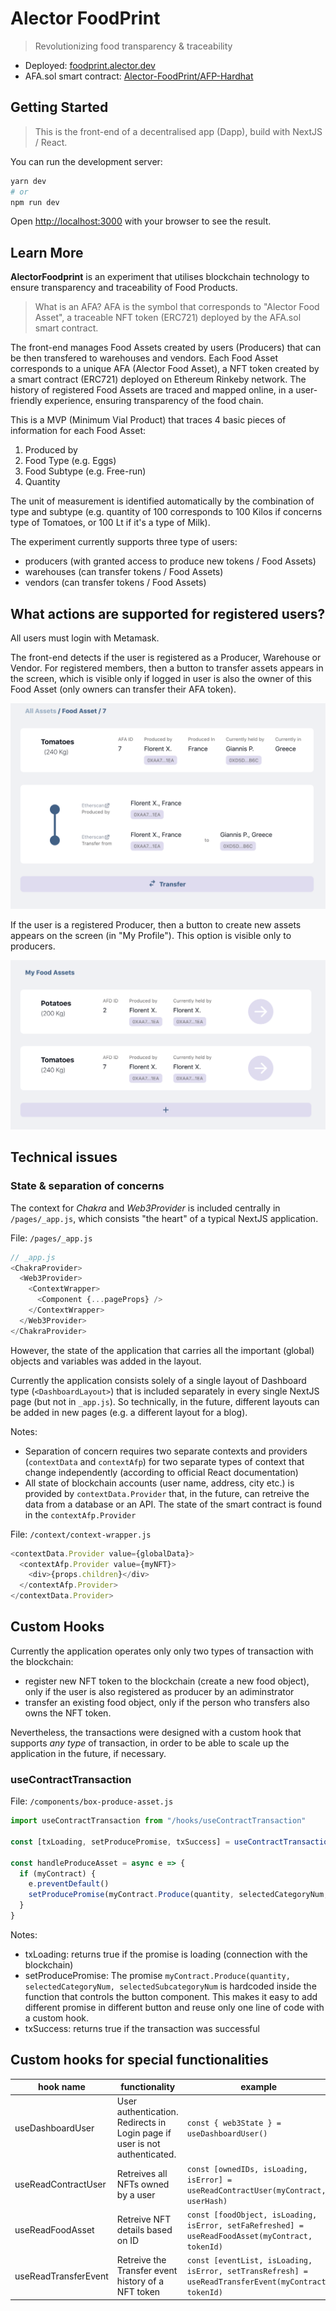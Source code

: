 # Alector FoodPrint

> Revolutionizing food transparency & traceability

- Deployed: [foodprint.alector.dev](https://foodprint.alector.dev)
- AFA.sol smart contract: [Alector-FoodPrint/AFP-Hardhat](https://github.com/Alector-FoodPrint/AFP-Hardhat)

## Getting Started

> This is the front-end of a decentralised app (Dapp), build with NextJS / React.

You can run the development server:

```bash
yarn dev
# or
npm run dev

```

Open [http://localhost:3000](http://localhost:3000) with your browser to see the result.

## Learn More

**AlectorFoodprint** is an experiment that utilises blockchain technology to ensure transparency and traceability of Food Products.

> What is an AFA? AFA is the symbol that corresponds to "Alector Food Asset", a traceable NFT token (ERC721) deployed by the AFA.sol smart contract.

The front-end manages Food Assets created by users (Producers) that can be then transfered to warehouses and vendors. Each Food Asset corresponds to a unique AFA (Alector Food Asset), a NFT token created by a smart contract (ERC721) deployed on Ethereum Rinkeby network. The history of registered Food Assets are traced and mapped online, in a user-friendly experience, ensuring transparency of the food chain.

This is a MVP (Minimum Vial Product) that traces 4 basic pieces of information for each Food Asset:

1. Produced by
2. Food Type (e.g. Eggs)
3. Food Subtype (e.g. Free-run)
4. Quantity

The unit of measurement is identified automatically by the combination of type and subtype (e.g. quantity of 100 corresponds to 100 Kilos if concerns type of Tomatoes, or 100 Lt if it's a type of Milk).

The experiment currently supports three type of users:

- producers (with granted access to produce new tokens / Food Assets)
- warehouses (can transfer tokens / Food Assets)
- vendors (can transfer tokens / Food Assets)

## What actions are supported for registered users?

All users must login with Metamask.

The front-end detects if the user is registered as a Producer, Warehouse or Vendor. For registered members, then a button to transfer assets appears in the screen, which is visible only if logged in user is also the owner of this Food Asset (only owners can transfer their AFA token).

![transfer button](public/img/readme/transfer-button.png)

If the user is a registered Producer, then a button to create new assets appears on the screen (in "My Profile"). This option is visible only to producers.

![produce button](public/img/readme/produce-button.png)

## Technical issues

### State & separation of concerns

The context for _Chakra_ and _Web3Provider_ is included centrally in `/pages/_app.js`, which consists "the heart" of a typical NextJS application.

File: `/pages/_app.js`

```js
// _app.js
<ChakraProvider>
  <Web3Provider>
    <ContextWrapper>
      <Component {...pageProps} />
    </ContextWrapper>
  </Web3Provider>
</ChakraProvider>
```

However, the state of the application that carries all the important (global) objects and variables was added in the layout.

Currently the application consists solely of a single layout of Dashboard type (`<DashboardLayout>`) that is included separately in every single NextJS page (but not in `_app.js`). So technically, in the future, different layouts can be added in new pages (e.g. a different layout for a blog).

Notes:

- Separation of concern requires two separate contexts and providers (`contextData` and `contextAfp`) for two separate types of context that change independently (according to official React documentation)
- All state of blockchain accounts (user name, address, city etc.) is provided by `contextData.Provider` that, in the future, can retreive the data from a database or an API. The state of the smart contract is found in the `contextAfp.Provider`

File: `/context/context-wrapper.js`

```js
<contextData.Provider value={globalData}>
  <contextAfp.Provider value={myNFT}>
    <div>{props.children}</div>
  </contextAfp.Provider>
</contextData.Provider>
```

## Custom Hooks

Currently the application operates only only two types of transaction with the blockchain:

- register new NFT token to the blockchain (create a new food object), only if the user is also registered as producer by an adiminstrator
- transfer an existing food object, only if the person who transfers also owns the NFT token.

Nevertheless, the transactions were designed with a custom hook that supports _any type_ of transaction, in order to be able to scale up the application in the future, if necessary.

### useContractTransaction

File: `/components/box-produce-asset.js`

```js
import useContractTransaction from "/hooks/useContractTransaction"

const [txLoading, setProducePromise, txSuccess] = useContractTransaction("Food Asset was succesfully produced", "")

const handleProduceAsset = async e => {
  if (myContract) {
    e.preventDefault()
    setProducePromise(myContract.Produce(quantity, selectedCategoryNum, selectedSubcategoryNum))
  }
}
```

Notes:

- txLoading: returns true if the promise is loading (connection with the blockchain)
- setProducePromise: The promise `myContract.Produce(quantity, selectedCategoryNum, selectedSubcategoryNum` is hardcoded inside the function that controls the button component. This makes it easy to add different promise in different button and reuse only one line of code with a custom hook.
- txSuccess: returns true if the transaction was successful

## Custom hooks for special functionalities

| hook name            | functionality                                                              | example                                                                                              |
| -------------------- | -------------------------------------------------------------------------- | ---------------------------------------------------------------------------------------------------- |
| useDashboardUser     | User authentication. Redirects in Login page if user is not authenticated. | `const { web3State } = useDashboardUser()`                                                           |
| useReadContractUser  | Retreives all NFTs owned by a user                                         | `const [ownedIDs, isLoading, isError] = useReadContractUser(myContract, userHash)`                   |
| useReadFoodAsset     | Retreive NFT details based on ID                                           | `const [foodObject, isLoading, isError, setFaRefreshed] = useReadFoodAsset(myContract, tokenId) `    |
| useReadTransferEvent | Retreive the Transfer event history of a NFT token                         | `const [eventList, isLoading, isError, setTransRefresh] = useReadTransferEvent(myContract, tokenId)` |
